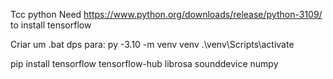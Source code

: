 Tcc python
Need https://www.python.org/downloads/release/python-3109/ to install tensorflow

Criar um .bat dps para:
py -3.10 -m venv venv
.\venv\Scripts\activate

pip install tensorflow tensorflow-hub librosa sounddevice numpy
